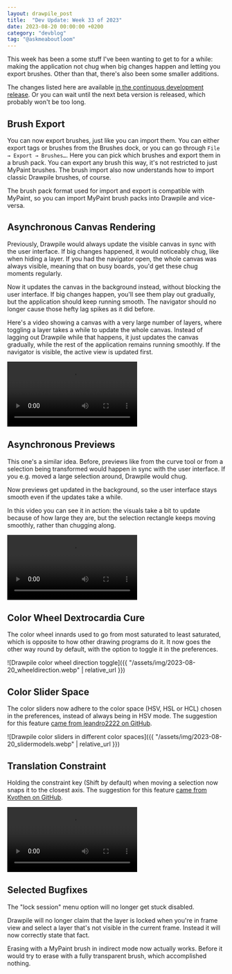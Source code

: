 ```yaml
---
layout: drawpile_post
title:  "Dev Update: Week 33 of 2023"
date: 2023-08-20 00:00:00 +0200
category: "devblog"
tag: "@askmeaboutloom"
---
```

This week has been a some stuff I've been wanting to get to for a while: making the application not chug when big changes happen and letting you export brushes. Other than that, there's also been some smaller additions.

The changes listed here are available [in the continuous development release](https://github.com/drawpile/Drawpile/releases/tag/continuous). Or you can wait until the next beta version is released, which probably won't be too long.

## Brush Export

You can now export brushes, just like you can import them. You can either export tags or brushes from the Brushes dock, or you can go through `File → Export → Brushes…`. Here you can pick which brushes and export them in a brush pack. You can export any brush this way, it's not restricted to just MyPaint brushes. The brush import also now understands how to import classic Drawpile brushes, of course.

The brush pack format used for import and export is compatible with MyPaint, so you can import MyPaint brush packs into Drawpile and vice-versa.

## Asynchronous Canvas Rendering

Previously, Drawpile would always update the visible canvas in sync with the user interface. If big changes happened, it would noticeably chug, like when hiding a layer. If you had the navigator open, the whole canvas was always visible, meaning that on busy boards, you'd get these chug moments regularly.

Now it updates the canvas in the background instead, without blocking the user interface. If big changes happen, you'll see them play out gradually, but the application should keep running smooth. The navigator should no longer cause those hefty lag spikes as it did before.

Here's a video showing a canvas with a very large number of layers, where toggling a layer takes a while to update the whole canvas. Instead of lagging out Drawpile while that happens, it just updates the canvas gradually, while the rest of the application remains running smoothly. If the navigator is visible, the active view is updated first.

<video controls>
  <source src="{{ "/assets/vid/2023-08-20_asyncrender.mp4" | relative_url }}" type="video/mp4"/>
</video>

## Asynchronous Previews

This one's a similar idea. Before, previews like from the curve tool or from a selection being transformed would happen in sync with the user interface. If you e.g. moved a large selection around, Drawpile would chug.

Now previews get updated in the background, so the user interface stays smooth even if the updates take a while.

In this video you can see it in action: the visuals take a bit to update because of how large they are, but the selection rectangle keeps moving smoothly, rather than chugging along.

<video controls>
  <source src="{{ "/assets/vid/2023-08-20_asyncpreview.mp4" | relative_url }}" type="video/mp4"/>
</video>

## Color Wheel Dextrocardia Cure

The color wheel innards used to go from most saturated to least saturated, which is opposite to how other drawing programs do it. It now goes the other way round by default, with the option to toggle it in the preferences.

![Drawpile color wheel direction toggle]({{ "/assets/img/2023-08-20_wheeldirection.webp" | relative_url }})

## Color Slider Space

The color sliders now adhere to the color space (HSV, HSL or HCL) chosen in the preferences, instead of always being in HSV mode. The suggestion for this feature [came from leandro2222 on GitHub](https://github.com/drawpile/Drawpile/issues/1127).

![Drawpile color sliders in different color spaces]({{ "/assets/img/2023-08-20_slidermodels.webp" | relative_url }})

## Translation Constraint

Holding the constraint key (Shift by default) when moving a selection now snaps it to the closest axis. The suggestion for this feature [came from Kvothen on GitHub](https://github.com/drawpile/Drawpile/issues/1118).

<video controls>
  <source src="{{ "/assets/vid/2023-08-20_constraintranslation.mp4" | relative_url }}" type="video/mp4"/>
</video>

## Selected Bugfixes

The "lock session" menu option will no longer get stuck disabled.

Drawpile will no longer claim that the layer is locked when you're in frame view and select a layer that's not visible in the current frame. Instead it will now correctly state that fact.

Erasing with a MyPaint brush in indirect mode now actually works. Before it would try to erase with a fully transparent brush, which accomplished nothing.
